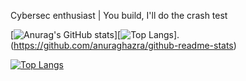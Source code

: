 Cybersec enthusiast | You build, I'll do the crash test
<!--stats card--->
[![Anurag's GitHub stats](https://github-readme-stats.vercel.app/api?username=otienobrax&show_icons=true&theme=tokyonight)][![Top Langs](https://github-readme-stats.vercel.app/api/top-langs/?username=otienobrax&theme=tokyonight&layout=compact)].(https://github.com/anuraghazra/github-readme-stats)

<!--Top Languages Card--->
[![Top Langs](https://github-readme-stats.vercel.app/api/top-langs/?username=otienobrax&theme=tokyonight&layout=compact)](https://github.com/otienobrax/github-readme-stats)
<!---
otienobrax/otienobrax is a ✨ special ✨ repository because its `README.md` (this file) appears on your GitHub profile.
You can click the Preview link to take a look at your changes.
--->
